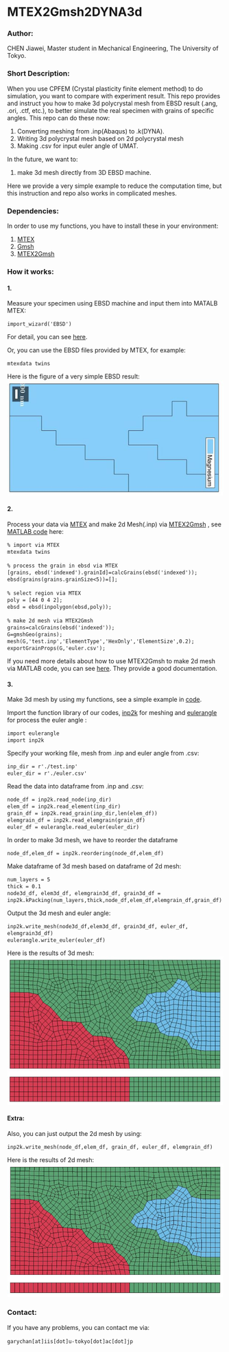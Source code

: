 # MTEX2Gmsh2DYNA3d
### Author:
CHEN Jiawei, Master student in Mechanical Engineering, The University of Tokyo.

### Short Description:
When you use CPFEM (Crystal plasticity finite element method)
to do simulation, you want to compare with experiment result.
This repo provides and instruct you how to make 3d polycrystal 
mesh from EBSD result (.ang, .ori, .ctf, etc.), to better simulate
the real specimen with grains of specific angles. 
This repo can do these now:
1. Converting meshing from .inp(Abaqus) to .k(DYNA).
2. Writing 3d polycrystal mesh based on 2d polycrystal mesh
3. Making .csv for input euler angle of UMAT.

In the future, we want to:
1. make 3d mesh directly from 3D EBSD machine.

Here we provide a very simple example to reduce the computation time, but 
this instruction and repo also works in complicated meshes.

### Dependencies:
In order to use my functions, you have to install these in your environment:
1. [MTEX](https://mtex-toolbox.github.io/)
2. [Gmsh](http://gmsh.info/)
3. [MTEX2Gmsh](https://github.com/DorianDepriester/MTEX2Gmsh) 
### How it works:
#### 1. 
Measure your specimen using EBSD machine and input them into MATALB MTEX:
```buildoutcfg
import_wizard('EBSD')
```
For detail, you can see [here](https://mtex-toolbox.github.io/EBSDImport.html).

Or, you can use the EBSD files provided by MTEX, for example: 
```buildoutcfg
mtexdata twins
```
Here is the figure of a very simple EBSD result:
![](https://github.com/MaynotbeGarychan/MTEX2Gmsh2DYNA3d/blob/main/fig/ebsdmtex.JPG)
#### 2.
Process your data via [MTEX](https://github.com/DorianDepriester/MTEX2Gmsh)  and make 2d Mesh(.inp) via [MTEX2Gmsh](https://github.com/DorianDepriester/MTEX2Gmsh) , see 
[MATLAB code](https://github.com/MaynotbeGarychan/MTEX2Gmsh2DYNA3d/blob/main/ebsd2inp.m)
 here:
```buildoutcfg
% import via MTEX
mtexdata twins

% process the grain in ebsd via MTEX
[grains, ebsd('indexed').grainId]=calcGrains(ebsd('indexed'));
ebsd(grains(grains.grainSize<5))=[];

% select region via MTEX
poly = [44 0 4 2];
ebsd = ebsd(inpolygon(ebsd,poly));

% make 2d mesh via MTEX2Gmsh
grains=calcGrains(ebsd('indexed'));
G=gmshGeo(grains);
mesh(G,'test.inp','ElementType','HexOnly','ElementSize',0.2);
exportGrainProps(G,'euler.csv');
```
If you need more details about how to use MTEX2Gmsh 
to make 2d mesh via MATLAB code, 
you can see [here](https://doriandepriester.github.io/MTEX2Gmsh/html/index.html).
They provide a good documentation.

#### 3. 
Make 3d mesh by using my functions, 
see a simple example in
[code](https://github.com/MaynotbeGarychan/MTEX2Gmsh2DYNA3d/blob/main/example.py).

Import the function library of our codes, 
[inp2k](https://github.com/MaynotbeGarychan/MTEX2Gmsh2DYNA3d/blob/main/inp2k.py)
for meshing and [eulerangle](https://github.com/MaynotbeGarychan/MTEX2Gmsh2DYNA3d/blob/main/eulerangle.py)
for process the euler angle
:
```buildoutcfg
import eulerangle
import inp2k
```
Specify your working file, mesh from .inp and euler angle from .csv:
```buildoutcfg
inp_dir = r'./test.inp'
euler_dir = r'./euler.csv'
```
Read the data into dataframe from .inp and .csv:
```buildoutcfg
node_df = inp2k.read_node(inp_dir)
elem_df = inp2k.read_element(inp_dir)
grain_df = inp2k.read_grain(inp_dir,len(elem_df))
elemgrain_df = inp2k.read_elemgrain(grain_df)
euler_df = eulerangle.read_euler(euler_dir)
```
In order to make 3d mesh, we have to reorder the dataframe
```buildoutcfg
node_df,elem_df = inp2k.reordering(node_df,elem_df)
```
Make dataframe of 3d mesh based on dataframe of 2d mesh:
```buildoutcfg
num_layers = 5
thick = 0.1
node3d_df, elem3d_df, elemgrain3d_df, grain3d_df = inp2k.kPacking(num_layers,thick,node_df,elem_df,elemgrain_df,grain_df)
```
Output the 3d mesh and euler angle:
```buildoutcfg
inp2k.write_mesh(node3d_df,elem3d_df, grain3d_df, euler_df, elemgrain3d_df)
eulerangle.write_euler(euler_df)
```
Here is the results of 3d mesh:
![](https://github.com/MaynotbeGarychan/MTEX2Gmsh2DYNA3d/blob/main/fig/3dmesh.JPG)
#### Extra:
Also, you can just output the 2d mesh by using:
```buildoutcfg
inp2k.write_mesh(node_df,elem_df, grain_df, euler_df, elemgrain_df)
```
Here is the results of 2d mesh:
![](https://github.com/MaynotbeGarychan/MTEX2Gmsh2DYNA3d/blob/main/fig/2dmesh.JPG)

### Contact:
If you have any problems, you can contact me via:

`
garychan[at]iis[dot]u-tokyo[dot]ac[dot]jp
`
